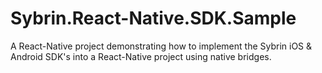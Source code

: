 # Sybrin.React-Native.SDK.Sample
A React-Native project demonstrating how to implement the Sybrin iOS &amp; Android SDK's into a React-Native project using native bridges.
